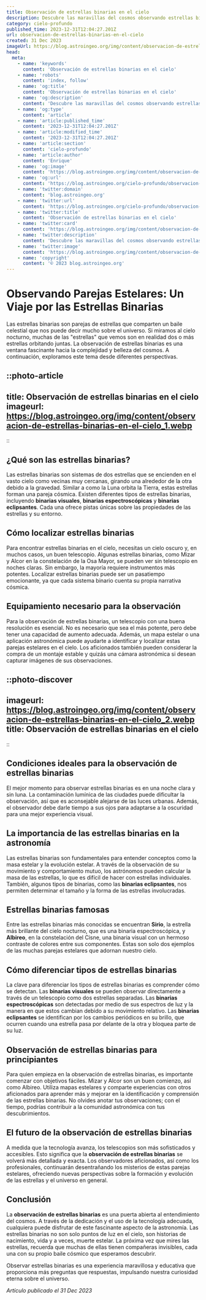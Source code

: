 ```yaml
---
title: Observación de estrellas binarias en el cielo
description: Descubre las maravillas del cosmos observando estrellas binarias. Aprende cómo identificar y disfrutar estos sistemas estelares dobles en el cielo nocturno.
category: cielo-profundo
published_time: 2023-12-31T12:04:27.201Z
url: observacion-de-estrellas-binarias-en-el-cielo
created: 31 Dec 2023
imageUrl: https://blog.astroingeo.org/img/content/observacion-de-estrellas-binarias-en-el-cielo_1.webp
head:
  meta:
    - name: 'keywords'
      content: 'Observación de estrellas binarias en el cielo'
    - name: 'robots'
      content: 'index, follow'
    - name: 'og:title'
      content: 'Observación de estrellas binarias en el cielo'
    - name: 'og:description'
      content: 'Descubre las maravillas del cosmos observando estrellas binarias. Aprende cómo identificar y disfrutar estos sistemas estelares dobles en el cielo nocturno.'
    - name: 'og:type'
      content: 'article'
    - name: 'article:published_time'
      content: '2023-12-31T12:04:27.201Z'
    - name: 'article:modified_time'
      content: '2023-12-31T12:04:27.201Z'
    - name: 'article:section'
      content: 'cielo-profundo'
    - name: 'article:author'
      content: 'Enrique'
    - name: 'og:image'
      content: 'https://blog.astroingeo.org/img/content/observacion-de-estrellas-binarias-en-el-cielo_1.webp'
    - name: 'og:url'
      content: 'https://blog.astroingeo.org/cielo-profundo/observacion-de-estrellas-binarias-en-el-cielo'
    - name: 'twitter:domain'
      content: 'blog.astroingeo.org'
    - name: 'twitter:url'
      content: 'https://blog.astroingeo.org/cielo-profundo/observacion-de-estrellas-binarias-en-el-cielo'
    - name: 'twitter:title'
      content: 'Observación de estrellas binarias en el cielo'
    - name: 'twitter:card'
      content: 'https://blog.astroingeo.org/img/content/observacion-de-estrellas-binarias-en-el-cielo_1.webp'
    - name: 'twitter:description'
      content: 'Descubre las maravillas del cosmos observando estrellas binarias. Aprende cómo identificar y disfrutar estos sistemas estelares dobles en el cielo nocturno.'
    - name: 'twitter:image'
      content: 'https://blog.astroingeo.org/img/content/observacion-de-estrellas-binarias-en-el-cielo_1.webp'
    - name: 'copyright'
      content: '© 2023 blog.astroingeo.org'
---
```

# Observando Parejas Estelares: Un Viaje por las Estrellas Binarias

Las estrellas binarias son parejas de estrellas que comparten un baile celestial que nos puede decir mucho sobre el universo. Si miramos al cielo nocturno, muchas de las "estrellas" que vemos son en realidad dos o más estrellas orbitando juntas. La observación de estrellas binarias es una ventana fascinante hacia la complejidad y belleza del cosmos. A continuación, exploramos este tema desde diferentes perspectivas.

::photo-article
---
title: Observación de estrellas binarias en el cielo
imageurl: https://blog.astroingeo.org/img/content/observacion-de-estrellas-binarias-en-el-cielo_1.webp
---
::

## ¿Qué son las **estrellas binarias**?

Las estrellas binarias son sistemas de dos estrellas que se encienden en el vasto cielo como vecinas muy cercanas, girando una alrededor de la otra debido a la gravedad. Similar a como la Luna orbita la Tierra, estas estrellas forman una pareja cósmica. Existen diferentes tipos de estrellas binarias, incluyendo **binarias visuales**, **binarias espectroscópicas** y **binarias eclipsantes**. Cada una ofrece pistas únicas sobre las propiedades de las estrellas y su entorno.

## Cómo **localizar estrellas binarias**

Para encontrar estrellas binarias en el cielo, necesitas un cielo oscuro y, en muchos casos, un buen telescopio. Algunas estrellas binarias, como Mizar y Alcor en la constelación de la Osa Mayor, se pueden ver sin telescopio en noches claras. Sin embargo, la mayoría requiere instrumentos más potentes. Localizar estrellas binarias puede ser un pasatiempo emocionante, ya que cada sistema binario cuenta su propia narrativa cósmica.

## Equipamiento necesario para la **observación**

Para la observación de estrellas binarias, un telescopio con una buena resolución es esencial. No es necesario que sea el más potente, pero debe tener una capacidad de aumento adecuada. Además, un mapa estelar o una aplicación astronómica puede ayudarte a identificar y localizar estas parejas estelares en el cielo. Los aficionados también pueden considerar la compra de un montaje estable y quizás una cámara astronómica si desean capturar imágenes de sus observaciones.


::photo-discover
---
imageurl: https://blog.astroingeo.org/img/content/observacion-de-estrellas-binarias-en-el-cielo_2.webp
title: Observación de estrellas binarias en el cielo
---
::

## Condiciones ideales para la **observación de estrellas binarias**

El mejor momento para observar estrellas binarias es en una noche clara y sin luna. La contaminación lumínica de las ciudades puede dificultar la observación, así que es aconsejable alejarse de las luces urbanas. Además, el observador debe darle tiempo a sus ojos para adaptarse a la oscuridad para una mejor experiencia visual.

## La importancia de las **estrellas binarias** en la astronomía

Las estrellas binarias son fundamentales para entender conceptos como la masa estelar y la evolución estelar. A través de la observación de su movimiento y comportamiento mutuo, los astrónomos pueden calcular la masa de las estrellas, lo que es difícil de hacer con estrellas individuales. También, algunos tipos de binarias, como las **binarias eclipsantes**, nos permiten determinar el tamaño y la forma de las estrellas involucradas.

## **Estrellas binarias** famosas

Entre las estrellas binarias más conocidas se encuentran **Sirio**, la estrella más brillante del cielo nocturno, que es una binaria espectroscópica, y **Albireo**, en la constelación del Cisne, una binaria visual con un hermoso contraste de colores entre sus componentes. Estas son solo dos ejemplos de las muchas parejas estelares que adornan nuestro cielo.

## Cómo diferenciar tipos de **estrellas binarias**

La clave para diferenciar los tipos de estrellas binarias es comprender cómo se detectan. Las **binarias visuales** se pueden observar directamente a través de un telescopio como dos estrellas separadas. Las **binarias espectroscópicas** son detectadas por medio de sus espectros de luz y la manera en que estos cambian debido a su movimiento relativo. Las **binarias eclipsantes** se identifican por los cambios periódicos en su brillo, que ocurren cuando una estrella pasa por delante de la otra y bloquea parte de su luz.

## **Observación de estrellas binarias** para principiantes

Para quien empieza en la observación de estrellas binarias, es importante comenzar con objetivos fáciles. Mizar y Alcor son un buen comienzo, así como Albireo. Utiliza mapas estelares y comparte experiencias con otros aficionados para aprender más y mejorar en la identificación y comprensión de las estrellas binarias. No olvides anotar tus observaciones; con el tiempo, podrías contribuir a la comunidad astronómica con tus descubrimientos.

## El futuro de la **observación de estrellas binarias**

A medida que la tecnología avanza, los telescopios son más sofisticados y accesibles. Esto significa que la **observación de estrellas binarias** se volverá más detallada y exacta. Los observadores aficionados, así como los profesionales, continuarán desentrañando los misterios de estas parejas estelares, ofreciendo nuevas perspectivas sobre la formación y evolución de las estrellas y el universo en general.

## Conclusión

La **observación de estrellas binarias** es una puerta abierta al entendimiento del cosmos. A través de la dedicación y el uso de la tecnología adecuada, cualquiera puede disfrutar de este fascinante aspecto de la astronomía. Las estrellas binarias no son solo puntos de luz en el cielo, son historias de nacimiento, vida y a veces, muerte estelar. La próxima vez que mires las estrellas, recuerda que muchas de ellas tienen compañeras invisibles, cada una con su propio baile cósmico que esperamos descubrir.

Observar estrellas binarias es una experiencia maravillosa y educativa que proporciona más preguntas que respuestas, impulsando nuestra curiosidad eterna sobre el universo.

_Artículo publicado el 31 Dec 2023_